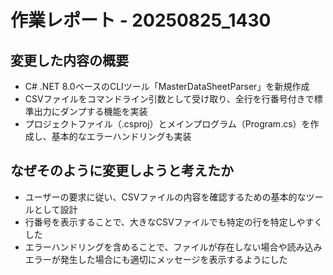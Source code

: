 # 作業レポート - 20250825_1430

## 変更した内容の概要
- C# .NET 8.0ベースのCLIツール「MasterDataSheetParser」を新規作成
- CSVファイルをコマンドライン引数として受け取り、全行を行番号付きで標準出力にダンプする機能を実装
- プロジェクトファイル（.csproj）とメインプログラム（Program.cs）を作成し、基本的なエラーハンドリングも実装

## なぜそのように変更しようと考えたか
- ユーザーの要求に従い、CSVファイルの内容を確認するための基本的なツールとして設計
- 行番号を表示することで、大きなCSVファイルでも特定の行を特定しやすくした
- エラーハンドリングを含めることで、ファイルが存在しない場合や読み込みエラーが発生した場合にも適切にメッセージを表示するようにした